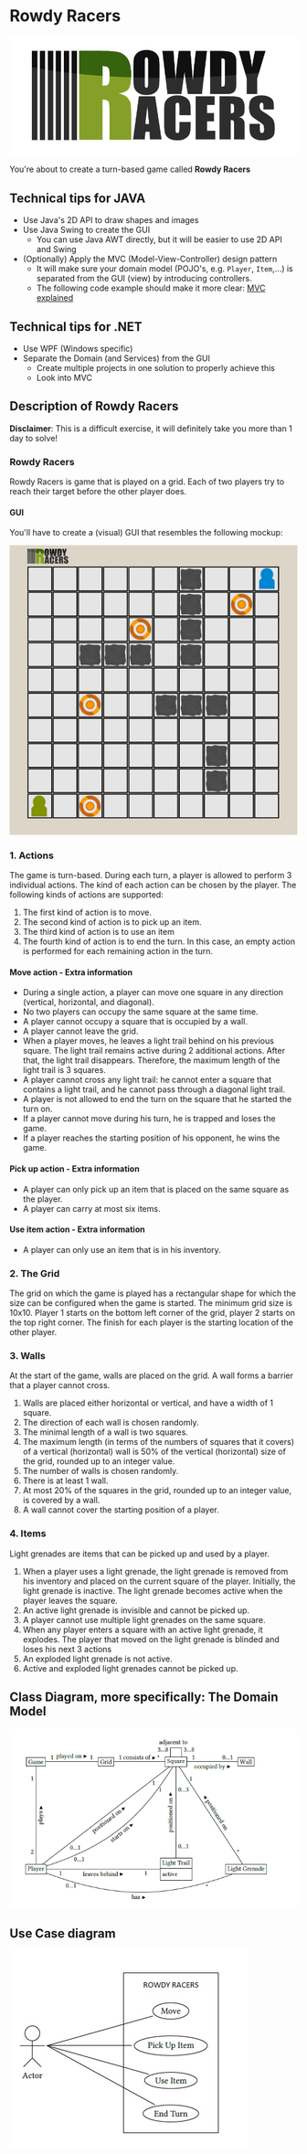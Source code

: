 # Rowdy Racers

![Rowdy Racers](rowdy_racers.png)

You're about to create a turn-based game called **Rowdy Racers**

## Technical tips for JAVA
- Use Java's 2D API to draw shapes and images
- Use Java Swing to create the GUI
    - You can use Java AWT directly, but it will be easier to use 2D API and Swing
- (Optionally) Apply the MVC (Model-View-Controller) design pattern
    - It will make sure your domain model (POJO's, e.g. `Player`, `Item`,...) is separated 
    from the GUI (view) by introducing controllers.
    - The following code example should make it more clear: [MVC explained](https://www.tutorialspoint.com/design_pattern/mvc_pattern.htm)
    
## Technical tips for .NET
- Use WPF (Windows specific)
- Separate the Domain (and Services) from the GUI
    - Create multiple projects in one solution to properly achieve this
    - Look into MVC

## Description of Rowdy Racers

**Disclaimer**: This is a difficult exercise, it will definitely take you more than 1 day to solve!

### Rowdy Racers
Rowdy Racers is game that is played on a grid. Each of two players try to
reach their target before the other player does.

#### GUI

You'll have to create a (visual) GUI that resembles the following mockup:

![Rowdy Racers GUI](rowdy_racers_gui.jpg)

### 1. Actions
The game is turn-based. During each turn, a player is allowed to perform 3 individual actions.
The kind of each action can be chosen by the player. The following kinds of actions are supported:

1. The first kind of action is to move.
2. The second kind of action is to pick up an item.
3. The third kind of action is to use an item
4. The fourth kind of action is to end the turn. In this case, an empty action is performed for
each remaining action in the turn.

#### Move action - Extra information
- During a single action, a player can move one square in any direction (vertical,
horizontal, and diagonal).
- No two players can occupy the same square at the same time.
- A player cannot occupy a square that is occupied by a wall.
- A player cannot leave the grid.
- When a player moves, he leaves a light trail behind on his previous square. The light
trail remains active during 2 additional actions. After that, the light trail disappears.
Therefore, the maximum length of the light trail is 3 squares.
- A player cannot cross any light trail: he cannot enter a square that contains a light
trail, and he cannot pass through a diagonal light trail.
- A player is not allowed to end the turn on the square that he started the turn on.
- If a player cannot move during his turn, he is trapped and loses the game.
- If a player reaches the starting position of his opponent, he wins the game.

#### Pick up action - Extra information
- A player can only pick up an item that is placed on the same square as the player.
- A player can carry at most six items.

#### Use item action - Extra information
- A player can only use an item that is in his inventory.

### 2. The Grid
The grid on which the game is played has a rectangular shape for which the size can be configured
when the game is started. The minimum grid size is 10x10. Player 1 starts on the bottom
left corner of the grid, player 2 starts on the top right corner. The finish for each player is the
starting location of the other player.

### 3. Walls
At the start of the game, walls are placed on the grid. A wall forms a barrier that a player cannot
cross.

1. Walls are placed either horizontal or vertical, and have a width of 1 square.
2. The direction of each wall is chosen randomly.
3. The minimal length of a wall is two squares.
4. The maximum length (in terms of the numbers of squares that it covers) of a vertical
(horizontal) wall is 50% of the vertical (horizontal) size of the grid, rounded up to an
integer value.
5. The number of walls is chosen randomly.
6. There is at least 1 wall.
7. At most 20% of the squares in the grid, rounded up to an integer value, is covered by a
wall.
8. A wall cannot cover the starting position of a player.

### 4. Items
Light grenades are items that can be picked up and used by a player.

1. When a player uses a light grenade, the light grenade is removed from his inventory and
placed on the current square of the player. Initially, the light grenade is inactive. The light
grenade becomes active when the player leaves the square.
2. An active light grenade is invisible and cannot be picked up.
3. A player cannot use multiple light grenades on the same square.
4. When any player enters a square with an active light grenade, it explodes. The player that
moved on the light grenade is blinded and loses his next 3 actions
5. An exploded light grenade is not active.
6. Active and exploded light grenades cannot be picked up.

## Class Diagram, more specifically: The Domain Model

![Domain Model](rowdy_racers_class_domain_model.png)

## Use Case diagram

![Use Case Diagram](rowdy_racers_use_case_diagram.jpg)
